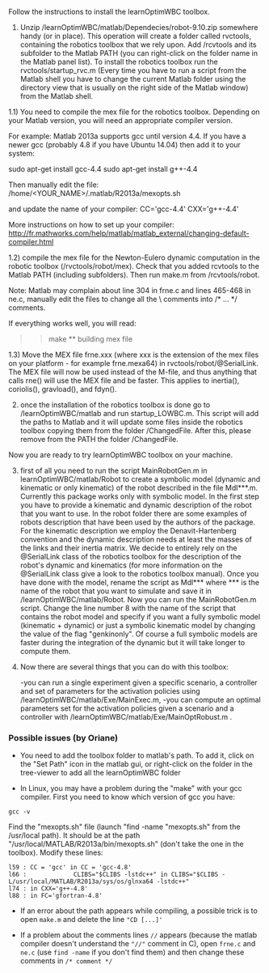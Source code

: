 ﻿Follow the instructions to install the learnOptimWBC toolbox.

1) Unzip /learnOptimWBC/matlab/Dependecies/robot-9.10.zip somewhere handy (or in place). This operation will create a folder called rvctools, containing the robotics toolbox that we rely upon. Add /rcvtools and its subfolder to the Matlab PATH (you can right-click on the folder name in the Matlab panel list). To install the robotics toolbox run the rvctools/startup_rvc.m (Every time you have to run a script from the Matlab shell you have to change the current Matlab folder using the directory view that is usually on the right side of the Matlab window) from the Matlab shell. 

1.1) You need to compile the mex file for the robotics toolbox. Depending on your Matlab version, you will need an appropriate compiler version.

For example: Matlab 2013a supports gcc until version 4.4. If you have a newer gcc (probably 4.8 if you have Ubuntu 14.04) then add it to your system:

sudo apt-get install gcc-4.4
sudo apt-get install g++-4.4

Then manually edit the file:
/home/<YOUR_NAME>/.matlab/R2013a/mexopts.sh

and update the name of your compiler:
CC='gcc-4.4'
CXX='g++-4.4'

More instructions on how to set up your compiler: 
http://fr.mathworks.com/help/matlab/matlab_external/changing-default-compiler.html


1.2) compile the mex file for the Newton-Eulero dynamic computation in the robotic toolbox (/rvctools/robot/mex). Check that you added rcvtools to the Matlab PATH (including subfolders). Then run make.m from /rcvtools/robot.

Note: Matlab may complain about line 304 in frne.c and lines 465-468 in ne.c, manually edit the files to change all the \\ comments into /* ... */ comments.

If everything works well, you will read:
>> make
** building mex file


1.3) Move the MEX file frne.xxx (where xxx is the extension of the mex files on your platform - for example frne.mexa64) in rvctools/robot/@SerialLink. The MEX file will now be used instead of the M-file, and thus anything that calls rne() will use the MEX file and be faster. This applies to inertia(), coriolis(), gravload(), and fdyn().


2) once the installation of the robotics toolbox is done go to /learnOptimWBC/matlab and run startup_LOWBC.m. This script will add the paths to Matlab and it will update some files inside the robotics toolbox copying them from the folder /ChangedFile. After this, please remove from the PATH the folder /ChangedFile.

Now you are ready to try learnOptimWBC toolbox on your machine.

3) first of all you need to run the script MainRobotGen.m in learnOptimWBC/matlab/Robot to create a symbolic model (dynamic and kinematic or only kinematic) of the robot described in the file Mdl***.m. Currently this package works only with symbolic model. In the first step you have to provide a kinematic and dynamic description of the robot that you want to use. In the robot folder there are some examples of robots description that have been used by the authors of the package. For the kinematic description we employ the Denavit-Hartenberg convention and the dynamic description needs at least the masses of the links and their inertia matrix. We decide to entirely rely on the @SerialLink class of the robotics toolbox for the description of the robot's dynamic and kinematics (for more information on the @SerialLink class give a look to the robotics toolbox manual). Once you have done with the model, rename the script as Mdl*** where *** is the name of the robot that you want to simulate and save it in /learnOptimWBC/matlab/Robot. Now you can run the MainRobotGen.m script. Change the  line  number 8 with the name of the script that contains the robot model and specify if you want a fully symbolic model (kinematic + dynamic) or just a symbolic kinematic model by changing the value of the flag "genkinonly". Of course a full symbolic models are faster during the integration of the dynamic but it will take longer to compute them. 

4) Now there are several things that you can do with this toolbox:
	
	-you can run a single experiment given a specific scenario, a controller and set of parameters for the activation policies using  /learnOptimWBC/matlab/Exe/MainExec.m,
	-you can compute an optimal parameters set for the activation policies given a scenario and a controller with /learnOptimWBC/matlab/Exe/MainOptRobust.m .

### Possible issues (by Oriane)

* You need to add the toolbox folder to matlab's path.
To add it, click on the "Set Path" icon in the matlab gui, or right-click on the folder in the tree-viewer to add all the learnOptimWBC folder

* In Linux, you may have a problem during the "make" with your gcc compiler.
First you need to know which version of gcc you have:

``gcc -v``

Find the "mexopts.sh" file (launch "find -name "mexopts.sh" from the /usr/local path). 
It should be at the path "/usr/local/MATLAB/R2013a/bin/mexopts.sh" (don't take the one in the toolbox). Modify these lines:

```
l59 : CC = 'gcc' in CC = 'gcc-4.8'
l66 :             CLIBS="$CLIBS -lstdc++" in CLIBS="$CLIBS -L/usr/local/MATLAB/R2013a/sys/os/glnxa64 -lstdc++"
l74 : in CXX='g++-4.8'
l88 : in FC='gfortran-4.8'
```

* If an error about the path appears while compiling, a possible trick is to open ``make.m`` and delete the line ``"CD [...]'``

* If a problem about the comments lines ``//`` appears (because the matlab compiler doesn't understand the ``"//"`` comment in C), open ``frne.c`` and ``ne.c`` (use ``find -name`` if you don't find them) and then change these comments in ``/* comment */``




